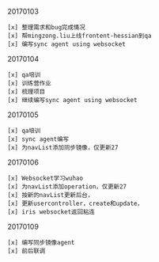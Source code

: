 20170103

    [x] 整理需求和bug完成情况
    [x] 帮mingzong.liu上线frontent-hessian到qa
    [x] 编写sync agent using websocket

20170104
    
    [x] qa培训
    [x] 训练营作业
    [x] 梳理项目
    [x] 继续编写sync agent using websocket

20170105
    
    [x] qa培训
    [x] sync agent编写
    [x] 为navList添加同步镜像，仅更新27

20170106
    
    [x] Websocket学习wuhao
    [x] 为navList添加operation，仅更新27
    [x] 按新的navList更新后台，
    [x] 更新usercontroller，create和update，
    [x] iris websocket返回粘连

20170109

    [x] 编写同步镜像agent
    [x] 前后联调
